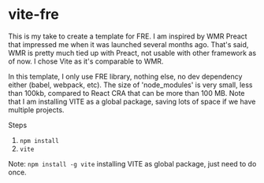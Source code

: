 # vite-fre

This is my take to create a template for FRE. I am inspired by WMR Preact that impressed me when it was launched several months ago. That's said, WMR is pretty much tied up with Preact, not usable with other framework as of now. I chose Vite as it's comparable to WMR.

In this template, I only use FRE library, nothing else, no dev dependency either (babel, webpack, etc). The size of 'node_modules' is very small, less than 100kb, compared to React CRA that can be more than 100 MB. Note that I am installing VITE as a global package, saving lots of space if we have multiple projects.

Steps    
1. `npm install`   
2. `vite`  

Note: `npm install -g vite` installing VITE as global package, just need to do once.      
